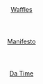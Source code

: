 <html lang="en">
<head>
    <meta charset="UTF-8">
    <meta name="viewport" content="width=device-width, initial-scale=1.0">
    <title>StartPage</title>
</head>
<body>
    <title> 
        Start Page
    </title>
    <head> 
        <header> <a href="https://tutelman.github.io/waffles.html">Waffles</a> </header>
        <header> <a href="https://tutelman.github.io/manifesto.html">Manifesto</a></header>
        <header> <a href="https://tutelman.github.io/time.html">Da Time</a></header>
    </header>
</body>
</html>
